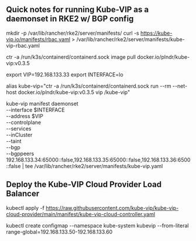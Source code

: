 ## Quick notes for running Kube-VIP as a daemonset in RKE2 w/ BGP config

mkdir -p /var/lib/rancher/rke2/server/manifests/
curl -s https://kube-vip.io/manifests/rbac.yaml > /var/lib/rancher/rke2/server/manifests/kube-vip-rbac.yaml

ctr -a /run/k3s/containerd/containerd.sock image pull docker.io/plndr/kube-vip:v0.3.5

export VIP=192.168.133.33
export INTERFACE=lo

alias kube-vip="ctr -a /run/k3s/containerd/containerd.sock run --rm --net-host docker.io/plndr/kube-vip:v0.3.5 vip /kube-vip"

kube-vip manifest daemonset \
    --interface $INTERFACE \
    --address $VIP \
    --controlplane \
    --services \
    --inCluster \
    --taint \
    --bgp \
    --bgppeers 192.168.133.34:65000::false,192.168.133.35:65000::false,192.168.133.36:6500::false | tee /var/lib/rancher/rke2/server/manifests/kube-vip.yaml


## Deploy the Kube-VIP Cloud Provider Load Balancer

kubectl apply -f https://raw.githubusercontent.com/kube-vip/kube-vip-cloud-provider/main/manifest/kube-vip-cloud-controller.yaml

kubectl create configmap --namespace kube-system kubevip --from-literal range-global=192.168.133.50-192.168.133.60